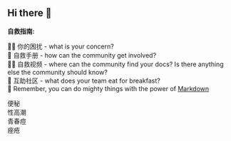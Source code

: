 ## Hi there 👋



**自救指南:**


🙋‍♀️ 你的困扰 - what is your concern?                
🌈 自救手册 - how can the community get involved?                 
👩‍💻 自救视频 - where can the community find your docs? Is there anything else the community should know?               
🍿 互助社区 - what does your team eat for breakfast?                
🧙 Remember, you can do mighty things with the power of [Markdown](https://docs.github.com/github/writing-on-github/getting-started-with-writing-and-formatting-on-github/basic-writing-and-formatting-syntax)


便秘            
性高潮             
青春痘              
痤疮               
